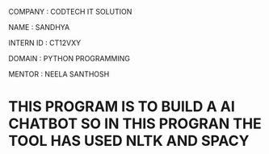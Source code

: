 COMPANY : CODTECH IT SOLUTION

NAME : SANDHYA

INTERN ID : CT12VXY

DOMAIN : PYTHON PROGRAMMING

MENTOR : NEELA SANTHOSH

# THIS PROGRAM IS TO BUILD A AI CHATBOT SO IN THIS PROGRAN THE TOOL HAS USED NLTK AND SPACY
